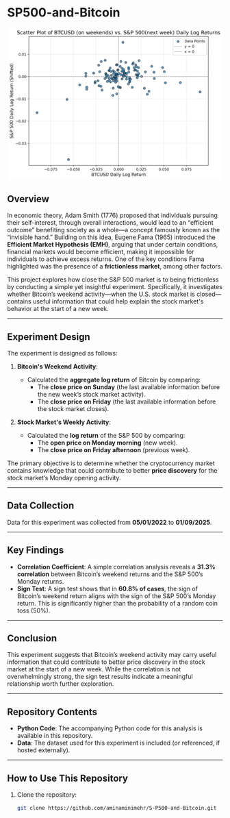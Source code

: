 # SP500-and-Bitcoin

<div align="center">
  <img src="btc_sp500_scatter_plot.png" alt="Scatter Plot of BTCUSD vs S&P 500" width="600"/>
</div>

## Overview
In economic theory, Adam Smith (1776) proposed that individuals pursuing their self-interest, through overall interactions, would lead to an “efficient outcome” benefiting society as a whole—a concept famously known as the “invisible hand.” Building on this idea, Eugene Fama (1965) introduced the **Efficient Market Hypothesis (EMH)**, arguing that under certain conditions, financial markets would become efficient, making it impossible for individuals to achieve excess returns. One of the key conditions Fama highlighted was the presence of a **frictionless market**, among other factors.

This project explores how close the S&P 500 market is to being frictionless by conducting a simple yet insightful experiment. Specifically, it investigates whether Bitcoin’s weekend activity—when the U.S. stock market is closed—contains useful information that could help explain the stock market's behavior at the start of a new week.

---

## Experiment Design
The experiment is designed as follows:

1. **Bitcoin's Weekend Activity**:
   - Calculated the **aggregate log return** of Bitcoin by comparing:
     - The **close price on Sunday** (the last available information before the new week’s stock market activity).
     - The **close price on Friday** (the last available information before the stock market closes).

2. **Stock Market's Weekly Activity**:
   - Calculated the **log return** of the S&P 500 by comparing:
     - The **open price on Monday morning** (new week).
     - The **close price on Friday afternoon** (previous week).

The primary objective is to determine whether the cryptocurrency market contains knowledge that could contribute to better **price discovery** for the stock market’s Monday opening activity.

---

## Data Collection
Data for this experiment was collected from **05/01/2022** to **01/09/2025**.

---

## Key Findings
- **Correlation Coefficient**: A simple correlation analysis reveals a **31.3% correlation** between Bitcoin’s weekend returns and the S&P 500’s Monday returns.
- **Sign Test**: A sign test shows that in **60.8% of cases**, the sign of Bitcoin’s weekend return aligns with the sign of the S&P 500’s Monday return. This is significantly higher than the probability of a random coin toss (50%).

---

## Conclusion
This experiment suggests that Bitcoin’s weekend activity may carry useful information that could contribute to better price discovery in the stock market at the start of a new week. While the correlation is not overwhelmingly strong, the sign test results indicate a meaningful relationship worth further exploration.

---

## Repository Contents
- **Python Code**: The accompanying Python code for this analysis is available in this repository.
- **Data**: The dataset used for this experiment is included (or referenced, if hosted externally).

---

## How to Use This Repository
1. Clone the repository:
   ```bash
   git clone https://github.com/aminaminimehr/S-P500-and-Bitcoin.git
